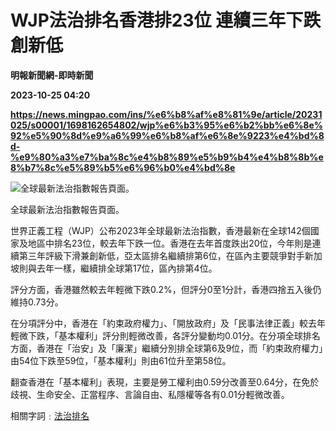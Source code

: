 # WJP法治排名香港排23位 連續三年下跌創新低
**明報新聞網-即時新聞**

**2023-10-25 04:20**

**https://news.mingpao.com/ins/%e6%b8%af%e8%81%9e/article/20231025/s00001/1698162654802/wjp%e6%b3%95%e6%b2%bb%e6%8e%92%e5%90%8d%e9%a6%99%e6%b8%af%e6%8e%9223%e4%bd%8d-%e9%80%a3%e7%ba%8c%e4%b8%89%e5%b9%b4%e4%b8%8b%e8%b7%8c%e5%89%b5%e6%96%b0%e4%bd%8e**

![全球最新法治指數報告頁面。](https://fs.mingpao.com/ins/20231025/s00001/f20c06a5ba0b2ab4491610915fe88fc2.jpg)

全球最新法治指數報告頁面。

世界正義工程（WJP）公布2023年全球最新法治指數，香港最新在全球142個國家及地區中排名23位，較去年下跌一位。香港在去年首度跌出20位，今年則是連續第三年評級下滑兼創新低，亞太區排名繼續排第6位，在區內主要競爭對手新加坡則與去年一樣，繼續排全球第17位，區內排第4位。

評分方面，香港雖然較去年輕微下跌0.2%，但評分0至1分計，香港四捨五入後仍維持0.73分。

在分項評分中，香港在「約束政府權力」、「開放政府」及「民事法律正義」較去年輕微下跌，「基本權利」評分則輕微改善，各評分變動均0.01分。在分項全球排名方面，香港在「治安」及「廉潔」繼續分別排全球第6及9位，而「約束政府權力」由54位下跌至59位，「基本權利」則由61位升至第58位。

翻查香港在「基本權利」表現，主要是勞工權利由0.59分改善至0.64分，在免於歧視、生命安全、正當程序、言論自由、私隱權等各有0.01分輕微改善。

相關字詞﹕[法治排名](https://news.mingpao.com/ins/%e6%b8%af%e8%81%9e/article/20231025/s00001/php/search2.php?pnssection=all&inssection=all&searchtype=A&keywords=%E6%B3%95%E6%B2%BB%E6%8E%92%E5%90%8D)